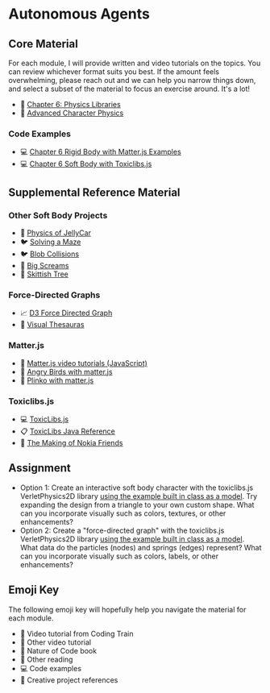 # Autonomous Agents

## Core Material

For each module, I will provide written and video tutorials on the topics. You can review whichever format suits you best. If the amount feels overwhelming, please reach out and we can help you narrow things down, and select a subset of the material to focus an exercise around. It's a lot!

- 📗 [Chapter 6: Physics Libraries](https://nature-of-code-2nd-edition.netlify.app/physics-libraries/)
- 📕 [Advanced Character Physics](http://www.cs.cmu.edu/afs/cs/academic/class/15462-s13/www/lec_slides/Jakobsen.pdf)

### Code Examples

- 💻 [Chapter 6 Rigid Body with Matter.js Examples](https://editor.p5js.org/natureofcode/collections/IxCAhM060)
- 💻 [Chapter 6 Soft Body with Toxiclibs.js](https://editor.p5js.org/natureofcode/collections/LZKswxYgH)

## Supplemental Reference Material

### Other Soft Body Projects

- 🎥 [Physics of JellyCar](https://youtu.be/3OmkehAJoyo)
- 🐦 [Solving a Maze](https://twitter.com/jagarikin/status/1563752962836807680)
- 🐦 [Blob Collisions](https://twitter.com/JuhaniHalkomaki/status/1629184126837305347)
- 🎨 [Big Screams](https://vimeo.com/8487873?embedded=true&source=vimeo_logo&owner=186879)
- 🌳 [Skittish Tree](https://youtu.be/aF7sumcrNlo)

### Force-Directed Graphs

- 📈 [D3 Force Directed Graph](https://observablehq.com/@d3/force-directed-graph)
- 📖 [Visual Thesauras](https://www.visualthesaurus.com/)

### Matter.js

- 🚂 [Matter.js video tutorials (JavaScript)](https://www.youtube.com/playlist?list=PLRqwX-V7Uu6bLh3T_4wtrmVHOrOEM1ig_)
- 🚂 [Angry Birds with matter.js](https://thecodingtrain.com/challenges/138-angry-birds-with-matterjs)
- 🚂 [Plinko with matter.js](https://thecodingtrain.com/challenges/62-plinko-with-matterjs)

### Toxiclibs.js

- 💻 [ToxicLibs.js](http://haptic-data.com/toxiclibsjs/)
- 📋 [ToxicLibs Java Reference](https://shiffman.github.io/toxiclibs-javadocs/)
- 🎥 [The Making of Nokia Friends](https://vimeo.com/1472427)

## Assignment

- Option 1: Create an interactive soft body character with the toxiclibs.js VerletPhysics2D library [using the example built in class as a model](https://editor.p5js.org/noc_spring23/sketches/6AsvNEUFj). Try expanding the design from a triangle to your own custom shape. What can you incorporate visually such as colors, textures, or other enhancements?
- Option 2: Create a "force-directed graph" with the toxiclibs.js VerletPhysics2D library [using the example built in class as a model](https://editor.p5js.org/noc_spring23/sketches/6AsvNEUFj). What data do the particles (nodes) and springs (edges) represent? What can you incorporate visually such as colors, labels, or other enhancements?

## Emoji Key

The following emoji key will hopefully help you navigate the material for each
module.

- 🚂 Video tutorial from Coding Train
- 🎥 Other video tutorial
- 📗 Nature of Code book
- 📕 Other reading
- 💻 Code examples
- 🎨 Creative project references
